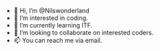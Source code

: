 - 👋 Hi, I’m @Nilswonderland
- 👀 I’m interested in coding.
- 🌱 I’m currently learning ITF.
- 💞️ I’m looking to collaborate on interested coders.
- 📫 You can reach me via email.

<!---
martinfade/martinfade is a ✨ special ✨ repository because its `README.md` (this file) appears on your GitHub profile.
You can click the Preview link to take a look at your changes.
--->
